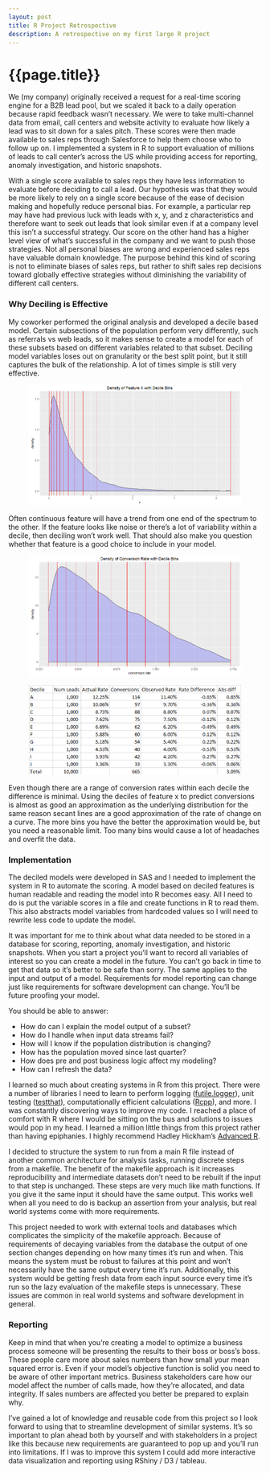 ```yaml
---
layout: post
title: R Project Retrospective
description: A retrospective on my first large R project
---
```


{{page.title}}
==============

We (my company) originally received a request for a real-time scoring engine for a B2B lead pool, but we scaled it back to a daily operation because rapid feedback wasn’t necessary. We were to take multi-channel data from email, call centers and website activity to evaluate how likely a lead was to sit down for a sales pitch. These scores were then made available to sales reps through Salesforce to help them choose who to follow up on. I implemented a system in R to support evaluation of millions of leads to call center’s across the US while providing access for reporting, anomaly investigation, and historic snapshots.

With a single score available to sales reps they have less information to evaluate before deciding to call a lead. Our hypothesis was that they would be more likely to rely on a single score because of the ease of decision making and hopefully reduce personal bias. For example, a particular rep may have had previous luck with leads with x, y, and z characteristics and therefore want to seek out leads that look similar even if at a company level this isn’t a successful strategy. Our score on the other hand has a higher level view of what’s successful in the company and we want to push those strategies. Not all personal biases are wrong and experienced sales reps have valuable domain knowledge. The purpose behind this kind of scoring is not to eliminate biases of sales reps, but rather to shift sales rep decisions toward globally effective strategies without diminishing the variability of different call centers.

### Why Deciling is Effective #

My coworker performed the original analysis and developed a decile based model. Certain subsections of the population perform very differently, such as referrals vs web leads, so it makes sense to create a model for each of these subsets based on different variables related to that subset. Deciling model variables loses out on granularity or the best split point, but it still captures the bulk of the relationship. A lot of times simple is still very effective.

<figure>
	<img src="/img/2016-08-27-r-retrospective/feature_x.png">
</figure>

Often continuous feature will have a trend from one end of the spectrum to the other. If the feature looks like noise or there’s a lot of variability within a decile, then deciling won’t work well. That should also make you question whether that feature is a good choice to include in your model.

<figure>
	<img src="/img/2016-08-27-r-retrospective/conversion_rates.png">
</figure>

<figure>
	<img src="/img/2016-08-27-r-retrospective/results_diff.png">
</figure>

Even though there are a range of conversion rates within each decile the difference is minimal. Using the deciles of feature x to predict conversions is almost as good an approximation as the underlying distribution for the same reason secant lines are a good approximation of the rate of change on a curve. The more bins you have the better the approximation would be, but you need a reasonable limit. Too many bins would cause a lot of headaches and overfit the data.

### Implementation #

The deciled models were developed in SAS and I needed to implement the system in R to automate the scoring. A model based on deciled features is human readable and reading the model into R becomes easy. All I need to do is put the variable scores in a file and create functions in R to read them. This also abstracts model variables from hardcoded values so I will need to rewrite less code to update the model.

It was important for me to think about what data needed to be stored in a database for scoring, reporting, anomaly investigation, and historic snapshots. When you start a project you’ll want to record all variables of interest so you can create a model in the future. You can’t go back in time to get that data so it’s better to be safe than sorry. The same applies to the input and output of a model. Requirements for model reporting can change just like requirements for software development can change. You’ll be future proofing your model.

You should be able to answer:
<ul class='pretty'>
	<li>How do can I explain the model output of a subset?</li>
	<li>How do I handle when input data streams fail?</li>
	<li>How will I know if the population distribution is changing?</li>
	<li>How has the population moved since last quarter?</li>
	<li>How does pre and post business logic affect my modeling?</li>
	<li>How can I refresh the data?</li>
</ul>

I learned so much about creating systems in R from this project. There were a number of libraries I need to learn to perform logging ([futile.logger][futile logger]), unit testing ([testthat][testthat]), computationally efficient calculations ([Rcpp][Rcpp]), and more. I was constantly discovering ways to improve my code. I reached a place of comfort with R where I would be sitting on the bus and solutions to issues would pop in my head. I learned a million little things from this project rather than having epiphanies. I highly recommend Hadley Hickham’s [Advanced R][advr].

I decided to structure the system to run from a main R file instead of another common architecture for analysis tasks, running discrete steps from a makefile. The benefit of the makefile approach is it increases reproducibility and intermediate datasets don’t need to be rebuilt if the input to that step is unchanged. These steps are very much like math functions. If you give it the same input it should have the same output. This works well when all you need to do is backup an assertion from your analysis, but real world systems come with more requirements.

This project needed to work with external tools and databases which complicates the simplicity of the makefile approach. Because of requirements of decaying variables from the database the output of one section changes depending on how many times it’s run and when. This means the system must be robust to failures at this point and won’t necessarily have the same output every time it’s run. Additionally, this system would be getting fresh data from each input source every time it’s run so the lazy evaluation of the makefile steps is unnecessary. These issues are common in real world systems and software development in general.

### Reporting #

Keep in mind that when you’re creating a model to optimize a business process someone will be presenting the results to their boss or boss’s boss. These people care more about sales numbers than how small your mean squared error is. Even if your model’s objective function is solid you need to be aware of other important metrics. Business stakeholders care how our model affect the number of calls made, how they’re allocated, and data integrity. If sales numbers are affected you better be prepared to explain why.

I’ve gained a lot of knowledge and reusable code from this project so I look forward to using that to streamline development of similar systems. It’s so important to plan ahead both by yourself and with stakeholders in a project like this because new requirements are guaranteed to pop up and you’ll run into limitations. If I was to improve this system I could add more interactive data visualization and reporting using RShiny / D3 / tableau.



[futile logger]: https://github.com/zatonovo/futile.logger/blob/master/README.md
[testthat]: https://github.com/hadley/testthat/blob/master/README.md
[Rcpp]: http://dirk.eddelbuettel.com/code/rcpp/Rcpp-introduction.pdf
[advr]: http://adv-r.had.co.nz/
